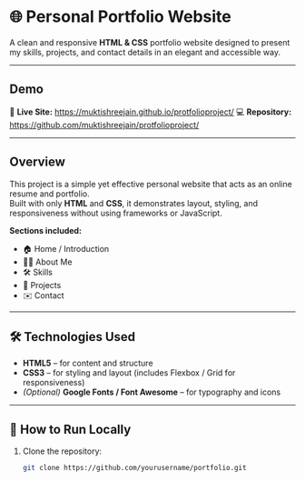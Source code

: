 # 🌐 Personal Portfolio Website

A clean and responsive **HTML & CSS** portfolio website designed to present my skills, projects, and contact details in an elegant and accessible way.

---

## Demo

🔗 **Live Site:** https://muktishreejain.github.io/protfolioproject/ 
💻 **Repository:** https://github.com/muktishreejain/protfolioproject/

---

## Overview

This project is a simple yet effective personal website that acts as an online resume and portfolio.  
Built with only **HTML** and **CSS**, it demonstrates layout, styling, and responsiveness without using frameworks or JavaScript.

**Sections included:**
- 🏠 Home / Introduction  
- 👨‍💻 About Me  
- 🛠️ Skills  
- 📂 Projects  
- ✉️ Contact  

---

## 🛠️ Technologies Used

- **HTML5** – for content and structure  
- **CSS3** – for styling and layout (includes Flexbox / Grid for responsiveness)  
- *(Optional)* **Google Fonts / Font Awesome** – for typography and icons  

---

## 🚀 How to Run Locally

1. Clone the repository:
   ```bash
   git clone https://github.com/yourusername/portfolio.git

